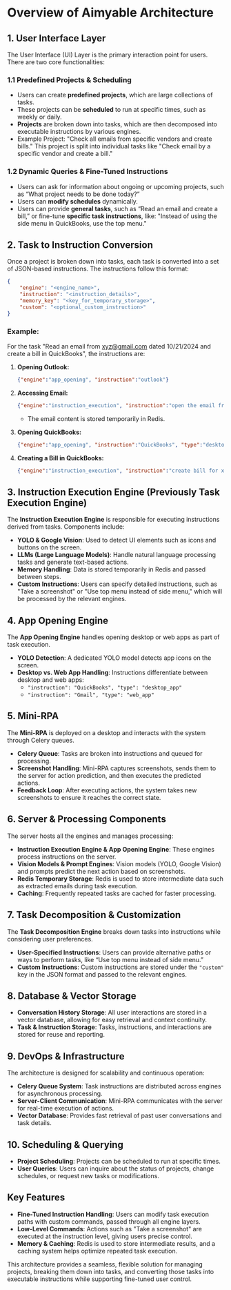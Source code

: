 # Overview of Aimyable Architecture

## 1. User Interface Layer
The User Interface (UI) Layer is the primary interaction point for users. There are two core functionalities:

### 1.1 Predefined Projects & Scheduling
- Users can create **predefined projects**, which are large collections of tasks.
- These projects can be **scheduled** to run at specific times, such as weekly or daily.
- **Projects** are broken down into tasks, which are then decomposed into executable instructions by various engines.
- Example Project: "Check all emails from specific vendors and create bills." This project is split into individual tasks like "Check email by a specific vendor and create a bill."

### 1.2 Dynamic Queries & Fine-Tuned Instructions
- Users can ask for information about ongoing or upcoming projects, such as “What project needs to be done today?”
- Users can **modify schedules** dynamically.
- Users can provide **general tasks**, such as “Read an email and create a bill,” or fine-tune **specific task instructions**, like: "Instead of using the side menu in QuickBooks, use the top menu."

## 2. Task to Instruction Conversion
Once a project is broken down into tasks, each task is converted into a set of JSON-based instructions. The instructions follow this format:

```json
{
    "engine": "<engine_name>",
    "instruction": "<instruction_details>",
    "memory_key": "<key_for_temporary_storage>",
    "custom": "<optional_custom_instruction>"
}
```

### Example:
For the task "Read an email from xyz@gmail.com dated 10/21/2024 and create a bill in QuickBooks", the instructions are:

1. **Opening Outlook:**
   ```json
   {"engine":"app_opening", "instruction":"outlook"}
   ```

2. **Accessing Email:**
   ```json
   {"engine":"instruction_execution", "instruction":"open the email from xyz@gmail.com and save the data", "memory_key": "email_by_xyz_2341"}
   ```
   - The email content is stored temporarily in Redis.

3. **Opening QuickBooks:**
   ```json
   {"engine":"app_opening", "instruction":"QuickBooks", "type":"desktop_app"}
   ```

4. **Creating a Bill in QuickBooks:**
   ```json
   {"engine":"instruction_execution", "instruction":"create bill for xyz@gmail.com", "memory_key": "email_by_xyz_2341"}
   ```

## 3. Instruction Execution Engine (Previously Task Execution Engine)
The **Instruction Execution Engine** is responsible for executing instructions derived from tasks. Components include:

- **YOLO & Google Vision**: Used to detect UI elements such as icons and buttons on the screen.
- **LLMs (Large Language Models)**: Handle natural language processing tasks and generate text-based actions.
- **Memory Handling**: Data is stored temporarily in Redis and passed between steps.
- **Custom Instructions**: Users can specify detailed instructions, such as "Take a screenshot" or "Use top menu instead of side menu," which will be processed by the relevant engines.

## 4. App Opening Engine
The **App Opening Engine** handles opening desktop or web apps as part of task execution.

- **YOLO Detection**: A dedicated YOLO model detects app icons on the screen.
- **Desktop vs. Web App Handling**: Instructions differentiate between desktop and web apps:
  - `"instruction": "QuickBooks", "type": "desktop_app"`
  - `"instruction": "Gmail", "type": "web_app"`

## 5. Mini-RPA
The **Mini-RPA** is deployed on a desktop and interacts with the system through Celery queues.

- **Celery Queue**: Tasks are broken into instructions and queued for processing.
- **Screenshot Handling**: Mini-RPA captures screenshots, sends them to the server for action prediction, and then executes the predicted actions.
- **Feedback Loop**: After executing actions, the system takes new screenshots to ensure it reaches the correct state.

## 6. Server & Processing Components
The server hosts all the engines and manages processing:

- **Instruction Execution Engine & App Opening Engine**: These engines process instructions on the server.
- **Vision Models & Prompt Engines**: Vision models (YOLO, Google Vision) and prompts predict the next action based on screenshots.
- **Redis Temporary Storage**: Redis is used to store intermediate data such as extracted emails during task execution.
- **Caching**: Frequently repeated tasks are cached for faster processing.

## 7. Task Decomposition & Customization
The **Task Decomposition Engine** breaks down tasks into instructions while considering user preferences.

- **User-Specified Instructions**: Users can provide alternative paths or ways to perform tasks, like “Use top menu instead of side menu.”
- **Custom Instructions**: Custom instructions are stored under the `"custom"` key in the JSON format and passed to the relevant engines.

## 8. Database & Vector Storage
- **Conversation History Storage**: All user interactions are stored in a vector database, allowing for easy retrieval and context continuity.
- **Task & Instruction Storage**: Tasks, instructions, and interactions are stored for reuse and reporting.

## 9. DevOps & Infrastructure
The architecture is designed for scalability and continuous operation:

- **Celery Queue System**: Task instructions are distributed across engines for asynchronous processing.
- **Server-Client Communication**: Mini-RPA communicates with the server for real-time execution of actions.
- **Vector Database**: Provides fast retrieval of past user conversations and task details.
  
## 10. Scheduling & Querying
- **Project Scheduling**: Projects can be scheduled to run at specific times.
- **User Queries**: Users can inquire about the status of projects, change schedules, or request new tasks or modifications.

## Key Features
- **Fine-Tuned Instruction Handling**: Users can modify task execution paths with custom commands, passed through all engine layers.
- **Low-Level Commands**: Actions such as "Take a screenshot" are executed at the instruction level, giving users precise control.
- **Memory & Caching**: Redis is used to store intermediate results, and a caching system helps optimize repeated task execution.

This architecture provides a seamless, flexible solution for managing projects, breaking them down into tasks, and converting those tasks into executable instructions while supporting fine-tuned user control.
